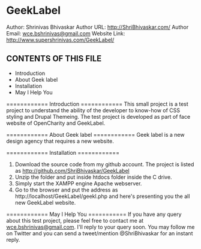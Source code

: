 # GeekLabel

Author: Shrinivas Bhivaskar
Author URL: http://ShriBhivaskar.com/
Author Email: wce.bshrinivas@gmail.com
Website Link: http://www.supershrinivas.com/GeekLabel/

CONTENTS OF THIS FILE
---------------------

 * Introduction
 * About Geek label
 * Installation 
 * May I Help You


============ Introduction ============
This small project is a test project to understand the ability of the developer to know-how of CSS styling and Drupal Themeing. 
The test project is developed as part of face website of OpenCharity and GeekLabel.

============ About Geek label ============ 
Geek label is a new design agency that requires a new website.


============ Installation ============
1. Download the source code from my github account. The project is listed as http://github.com/ShriBhivaskar/GeekLabel
2. Unzip the folder and put inside htdocs folder inside the C drive.
3. Simply start the XAMPP engine Apache webserver.
4. Go to the browser and put the address as http://localhost/GeekLabel/geekl.php and here's presenting you the all new GeekLabel website.


============ May I Help You ===========
If you have any query about this test project, please feel free to contact me at wce.bshrinivas@gmail.com. I'll reply to your query soon.
You may follow me on Twitter and you can send a tweet/mention @ShriBhivaskar for an instant reply.
